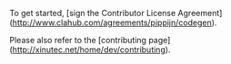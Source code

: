 To get started, [sign the Contributor License Agreement]
(http://www.clahub.com/agreements/pippijn/codegen).

Please also refer to the [contributing page]
(http://xinutec.net/home/dev/contributing).
